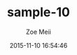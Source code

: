 ---
layout: project
title:  sample-10
date:   2015-11-10 16:54:46
author: Zoe Meii
categories:
- work
img: sample-10.jpg
subjects: illustration
---